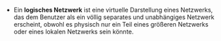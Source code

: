 - Ein **logisches Netzwerk** ist eine virtuelle Darstellung eines Netzwerks, das dem Benutzer als ein völlig separates und unabhängiges Netzwerk erscheint, obwohl es physisch nur ein Teil eines größeren Netzwerks oder eines lokalen Netzwerks sein könnte.